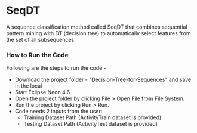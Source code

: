 # SeqDT
A sequence classification method called SeqDT that combines sequential pattern mining with DT (decision tree) to automatically select features from the set of all subsequences.

### How to Run the Code 

Following are the steps to run the code - 
  - Download the project folder - "Decision-Tree-for-Sequences" and save in the local
  - Start Eclipse Neon 4.6
  - Open the project folder by clicking File > Open File from File System.
  - Run the project by clicking Run > Run.
  - Code needs 2 inputs from the user: 
    - Training Dataset Path (ActivityTrain dataset is provided)
    - Testing Dataset Path (ActivityTest dataset is provided)
